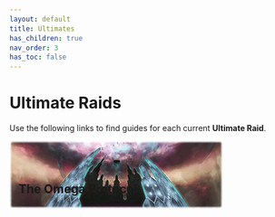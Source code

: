 ```yaml
---
layout: default
title: Ultimates
has_children: true
nav_order: 3
has_toc: false
---
```


# Ultimate Raids

Use the following links to find guides for each current **Ultimate Raid**.

<div style="position: relative; color: white;">
  <a href=".\top">
    <img src=".\assets\images\banners\TOP.png" alt="TOP">
    <div style="position: absolute; bottom: 8px; left: 16px;"><h2>The Omega Protocol</h2></div>
  </a>
</div>
